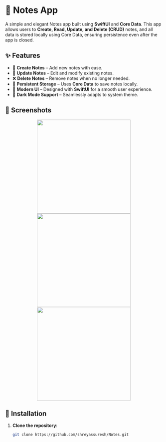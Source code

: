 # 📒 Notes App  

A simple and elegant Notes app built using **SwiftUI** and **Core Data**. This app allows users to **Create, Read, Update, and Delete (CRUD)** notes, and all data is stored locally using Core Data, ensuring persistence even after the app is closed.  

## ✨ Features  

- 📝 **Create Notes** – Add new notes with ease.  
- 🔄 **Update Notes** – Edit and modify existing notes.  
- ❌ **Delete Notes** – Remove notes when no longer needed.  
- 💾 **Persistent Storage** – Uses **Core Data** to save notes locally.  
- 🎨 **Modern UI** – Designed with **SwiftUI** for a smooth user experience.  
- 🌙 **Dark Mode Support** – Seamlessly adapts to system theme.  

## 📸 Screenshots  
 

<p align="center">
   <img src="https://github.com/user-attachments/assets/444f6dbd-e4e1-4f16-b451-c5d7a4d32e32" width="300">
  <img src="https://github.com/user-attachments/assets/9ec6bafb-e819-4eb4-bbfa-3a68493cfdc3" width="300">
  <img src="https://github.com/user-attachments/assets/1fab174d-0544-4f7d-9a05-9458bcd5f308" width="300">
</p>

## 🔧 Installation  

1. **Clone the repository**:  
   ```bash
   git clone https://github.com/shreyassuresh/Notes.git


